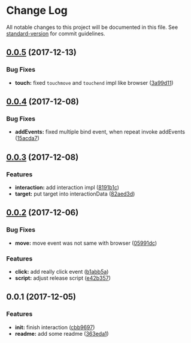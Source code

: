 # Change Log

All notable changes to this project will be documented in this file. See [standard-version](https://github.com/conventional-changelog/standard-version) for commit guidelines.

<a name="0.0.5"></a>
## [0.0.5](https://github.com/jasonChen1982/three.interaction.js/compare/v0.0.4...v0.0.5) (2017-12-13)


### Bug Fixes

* **touch:** fixed `touchmove` and `touchend` impl like browser ([3a99d11](https://github.com/jasonChen1982/three.interaction.js/commit/3a99d11))



<a name="0.0.4"></a>
## [0.0.4](https://github.com/jasonChen1982/three.interaction.js/compare/v0.0.3...v0.0.4) (2017-12-08)


### Bug Fixes

* **addEvents:** fixed multiple bind event, when repeat invoke addEvents ([15acda7](https://github.com/jasonChen1982/three.interaction.js/commit/15acda7))



<a name="0.0.3"></a>
## [0.0.3](https://github.com/jasonChen1982/three.interaction.js/compare/v0.0.2...v0.0.3) (2017-12-08)


### Features

* **interaction:** add interaction impl ([8191b1c](https://github.com/jasonChen1982/three.interaction.js/commit/8191b1c))
* **target:** put target into interactionData ([82aed3d](https://github.com/jasonChen1982/three.interaction.js/commit/82aed3d))



<a name="0.0.2"></a>
## [0.0.2](https://github.com/jasonChen1982/three.interaction.js/compare/v0.0.1...v0.0.2) (2017-12-06)


### Bug Fixes

* **move:** move event was not same with browser ([05991dc](https://github.com/jasonChen1982/three.interaction.js/commit/05991dc))


### Features

* **click:** add really click event ([b1abb5a](https://github.com/jasonChen1982/three.interaction.js/commit/b1abb5a))
* **script:** adjust release script ([e42b357](https://github.com/jasonChen1982/three.interaction.js/commit/e42b357))



<a name="0.0.1"></a>
## 0.0.1 (2017-12-05)


### Features

* **init:** finish interaction ([cbb9697](https://github.com/jasonChen1982/three.interaction.js/commit/cbb9697))
* **readme:** add some readme ([363eda1](https://github.com/jasonChen1982/three.interaction.js/commit/363eda1))

